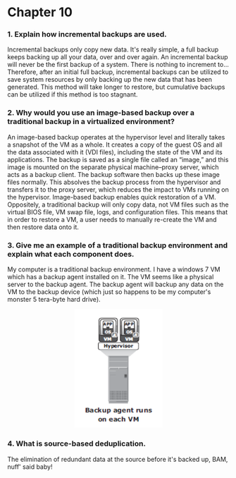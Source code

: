 # Chapter 10

### 1. Explain how incremental backups are used.
Incremental backups only copy new data. It's really simple, a full backup keeps backing up all your data, over and over again. An incremental backup will never be the first backup of a system. There is nothing to increment to... Therefore, after an initial full backup, incremental backups can be utilized to save system resources by only backing up the new data that has been generated. This method will take longer to restore, but cumulative backups can be utilized if this method is too stagnant.

### 2. Why would you use an image-based backup over a traditional backup in a virtualized environment?
An image-based backup operates at the hypervisor level and literally takes a snapshot of the VM as a whole. It creates a copy of the guest OS and all the data associated with it (VDI files), including the state of the VM and its applications. The backup is saved as a single file called an “image,” and this image is mounted on the separate physical machine–proxy server, which acts as a backup client. The backup software then backs up these image files normally. This absolves the backup process from the hypervisor and transfers it to the proxy server, which reduces the impact to VMs running on the hypervisor. Image-based backup enables quick restoration of a VM. Oppositely, a traditional backup will only copy data, not VM files such as the virtual BIOS file, VM swap file, logs, and configuration files. This means that in order to restore a VM, a user needs to manually re-create the VM and then restore data onto it.

### 3. Give me an example of a traditional backup environment and explain what each component does.

My computer is a traditional backup environment. I have a windows 7 VM which has a backup agent installed on it. The VM seems like a physical server to the backup agent. The backup agent will backup any data on the VM to the backup device (which just so happens to be my computer's monster 5 tera-byte hard drive).

<center><img src="images/trad bak env.png" width="200"></center>

### 4. What is source-based deduplication.
The elimination of redundant data at the source before it's backed up, BAM, nuff' said baby!